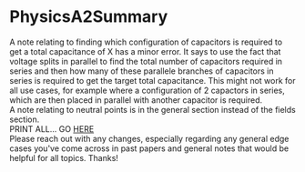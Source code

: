 # PhysicsA2Summary
A note relating to finding which configuration of capacitors is required to get a total capacitance of X has a minor error. It says to use the fact that voltage splits in parallel to find the total number of capacitors required in series and then how many of these parallele branches of capacitors in series is required to get the target total capacitance. This might not work for all use cases, for example where a configuration of 2 capactors in series, which are then placed in parallel with another capacitor is required.   
A note relating to neutral points is in the general section instead of the fields section.  
PRINT ALL... GO [HERE](https://github.com/barrysweeney/PhysicsA2Summary/blob/master/newFullA2PhysicsSummary.pdf)  
Please reach out with any changes, especially regarding any general edge cases you've come across in past papers and general notes that would be helpful for all topics. Thanks!
